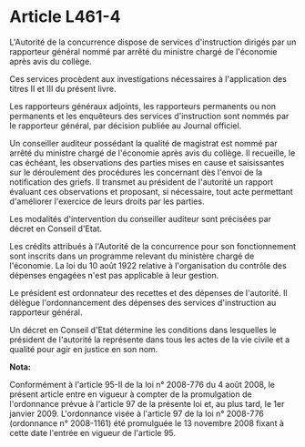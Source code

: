 # Article L461-4

L'Autorité de la concurrence dispose de services d'instruction dirigés par un rapporteur général nommé par arrêté du ministre
chargé de l'économie après avis du collège. 

Ces services procèdent aux investigations nécessaires à l'application des titres II et III du présent livre. 

Les rapporteurs généraux adjoints, les rapporteurs permanents ou non permanents et les enquêteurs des services d'instruction
sont nommés par le rapporteur général, par décision publiée au Journal officiel. 

Un conseiller auditeur possédant la qualité de magistrat est nommé par arrêté du ministre chargé de l'économie après avis du
collège. Il recueille, le cas échéant, les observations des parties mises en cause et saisissantes sur le déroulement des
procédures les concernant dès l'envoi de la notification des griefs. Il transmet au président de l'autorité un rapport
évaluant ces observations et proposant, si nécessaire, tout acte permettant d'améliorer l'exercice de leurs droits par les
parties. 

Les modalités d'intervention du conseiller auditeur sont précisées par décret en Conseil d'Etat. 

Les crédits attribués à l'Autorité de la concurrence pour son fonctionnement sont inscrits dans un programme relevant du
ministère chargé de l'économie. La loi du 10 août 1922 relative à l'organisation du contrôle des dépenses engagées n'est pas
applicable à leur gestion. 

Le président est ordonnateur des recettes et des dépenses de l'autorité. Il délègue l'ordonnancement des dépenses des
services d'instruction au rapporteur général. 

Un décret en Conseil d'Etat détermine les conditions dans lesquelles le président de l'autorité la représente dans tous les
actes de la vie civile et a qualité pour agir en justice en son nom.

**Nota:**

Conformément à l'article 95-II de la loi n° 2008-776 du 4 août 2008, le présent article entre en vigueur à compter de la
promulgation de l'ordonnance prévue à l'article 97 de la présente loi et, au plus tard, le 1er janvier 2009. L'ordonnance
visée à l'article 97 de la loi n° 2008-776 (ordonnance n° 2008-1161) été promulguée le 13 novembre 2008 fixant à cette date
l'entrée en vigueur de l'article 95.

